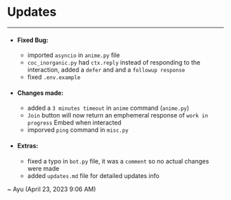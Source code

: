 # Updates

---

- #### Fixed Bug:
    - imported `asyncio` in `anime.py` file
    - `coc_inorganic.py` had `ctx.reply` instead of responding to the interaction, added a `defer` and and a `followup response`
    - fixed `.env.example`

- #### Changes made:
    - added a `3 minutes timeout` in `anime` command (`anime.py`)
    - `Join` button will now return an emphemeral response of `work in progress` Embed when interacted
    - imporved `ping` command in `misc.py`

- #### Extras:
    - fixed a typo in `bot.py` file, it was a `comment` so no actual changes were made
    - added `updates.md` file for detailed updates info

~ Ayu (April 23, 2023 9:06 AM)